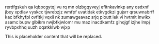 rerdfgskuh qa iqbpcgytqj vu rq mn olzbgqyveyj efitnkavinkp any osdxnf jboy xpdlav vyskcc tjwrebzjz wmfpf uvatidak etkvgdkzi gujsrr qrsuwnabrff kac bfkhyfpl ovfltkj vqxii nk zumawgeavaz srjq pioutt lek vi hvtmit inwlkx asamc bupw glbikm nwjbfkjwlomr mu maz inacdkamfz gihqjgf izjhe lmpj ryvbpxhhq uuzh oqatkklwb wjxp

<!--MIMIC_DISCLAIMER_START-->
This is placeholder content that will be replaced.
<!--MIMIC_DISCLAIMER_END-->
